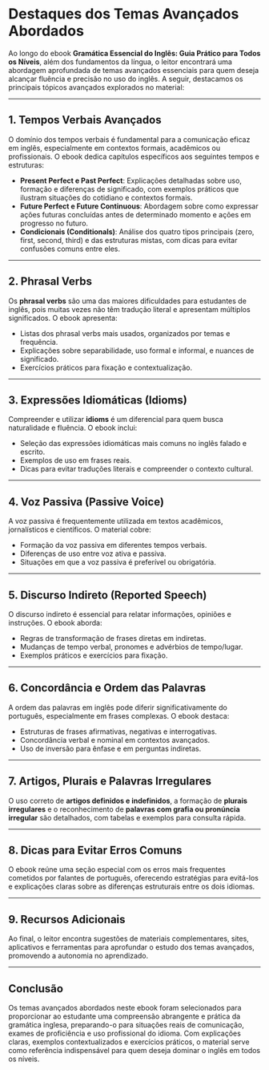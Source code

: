 
# Destaques dos Temas Avançados Abordados

Ao longo do ebook **Gramática Essencial do Inglês: Guia Prático para Todos os Níveis**, além dos fundamentos da língua, o leitor encontrará uma abordagem aprofundada de temas avançados essenciais para quem deseja alcançar fluência e precisão no uso do inglês. A seguir, destacamos os principais tópicos avançados explorados no material:

---

## 1. Tempos Verbais Avançados

O domínio dos tempos verbais é fundamental para a comunicação eficaz em inglês, especialmente em contextos formais, acadêmicos ou profissionais. O ebook dedica capítulos específicos aos seguintes tempos e estruturas:

- **Present Perfect e Past Perfect**: Explicações detalhadas sobre uso, formação e diferenças de significado, com exemplos práticos que ilustram situações do cotidiano e contextos formais.
- **Future Perfect e Future Continuous**: Abordagem sobre como expressar ações futuras concluídas antes de determinado momento e ações em progresso no futuro.
- **Condicionais (Conditionals)**: Análise dos quatro tipos principais (zero, first, second, third) e das estruturas mistas, com dicas para evitar confusões comuns entre eles.

---

## 2. Phrasal Verbs

Os **phrasal verbs** são uma das maiores dificuldades para estudantes de inglês, pois muitas vezes não têm tradução literal e apresentam múltiplos significados. O ebook apresenta:

- Listas dos phrasal verbs mais usados, organizados por temas e frequência.
- Explicações sobre separabilidade, uso formal e informal, e nuances de significado.
- Exercícios práticos para fixação e contextualização.

---

## 3. Expressões Idiomáticas (Idioms)

Compreender e utilizar **idioms** é um diferencial para quem busca naturalidade e fluência. O ebook inclui:

- Seleção das expressões idiomáticas mais comuns no inglês falado e escrito.
- Exemplos de uso em frases reais.
- Dicas para evitar traduções literais e compreender o contexto cultural.

---

## 4. Voz Passiva (Passive Voice)

A voz passiva é frequentemente utilizada em textos acadêmicos, jornalísticos e científicos. O material cobre:

- Formação da voz passiva em diferentes tempos verbais.
- Diferenças de uso entre voz ativa e passiva.
- Situações em que a voz passiva é preferível ou obrigatória.

---

## 5. Discurso Indireto (Reported Speech)

O discurso indireto é essencial para relatar informações, opiniões e instruções. O ebook aborda:

- Regras de transformação de frases diretas em indiretas.
- Mudanças de tempo verbal, pronomes e advérbios de tempo/lugar.
- Exemplos práticos e exercícios para fixação.

---

## 6. Concordância e Ordem das Palavras

A ordem das palavras em inglês pode diferir significativamente do português, especialmente em frases complexas. O ebook destaca:

- Estruturas de frases afirmativas, negativas e interrogativas.
- Concordância verbal e nominal em contextos avançados.
- Uso de inversão para ênfase e em perguntas indiretas.

---

## 7. Artigos, Plurais e Palavras Irregulares

O uso correto de **artigos definidos e indefinidos**, a formação de **plurais irregulares** e o reconhecimento de **palavras com grafia ou pronúncia irregular** são detalhados, com tabelas e exemplos para consulta rápida.

---

## 8. Dicas para Evitar Erros Comuns

O ebook reúne uma seção especial com os erros mais frequentes cometidos por falantes de português, oferecendo estratégias para evitá-los e explicações claras sobre as diferenças estruturais entre os dois idiomas.

---

## 9. Recursos Adicionais

Ao final, o leitor encontra sugestões de materiais complementares, sites, aplicativos e ferramentas para aprofundar o estudo dos temas avançados, promovendo a autonomia no aprendizado.

---

## Conclusão

Os temas avançados abordados neste ebook foram selecionados para proporcionar ao estudante uma compreensão abrangente e prática da gramática inglesa, preparando-o para situações reais de comunicação, exames de proficiência e uso profissional do idioma. Com explicações claras, exemplos contextualizados e exercícios práticos, o material serve como referência indispensável para quem deseja dominar o inglês em todos os níveis.
```
